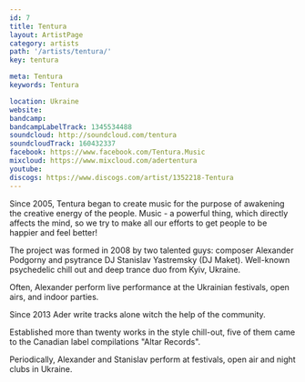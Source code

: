 ```yaml
---
id: 7
title: Tentura
layout: ArtistPage
category: artists
path: '/artists/tentura/'
key: tentura

meta: Tentura
keywords: Tentura

location: Ukraine
website: 
bandcamp: 
bandcampLabelTrack: 1345534488
soundcloud: http://soundcloud.com/tentura
soundcloudTrack: 160432337
facebook: https://www.facebook.com/Tentura.Music
mixcloud: https://www.mixcloud.com/adertentura
youtube: 
discogs: https://www.discogs.com/artist/1352218-Tentura
---
```


Since 2005, Tentura began to create music for the purpose of awakening the creative energy of the people. Music - a powerful thing, which directly affects the mind, so we try to make all our efforts to get people to be happier and feel better!

The project was formed in 2008 by two talented guys: composer Alexander Podgorny and psytrance DJ Stanislav Yastremsky (DJ Maket).
Well-known psychedelic chill out and deep trance duo from Kyiv, Ukraine.

Often, Alexander perform live performance at the Ukrainian festivals, open airs, and indoor parties.

Since 2013 Ader write tracks alone witch the help of the community.

Еstablished more than twenty works in the style chill-out, five of them came to the Canadian label compilations "Altar Records".

Periodically, Alexander and Stanislav perform at festivals, open air and night clubs in Ukraine.
